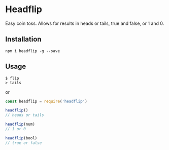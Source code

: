 # Headflip
Easy coin toss. Allows for results in heads or tails, true and false, or 1 and 0.

## Installation
```
npm i headflip -g --save
```

## Usage
```
$ flip
> tails
```
or

```js
const headflip = require('headflip')

headflip()
// heads or tails

headflip(num)
// 1 or 0

headflip(bool)
// true or false

```
